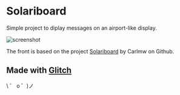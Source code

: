 # Solariboard

Simple project to diplay messages on an airport-like display. 

![screenshot](https://cdn.glitch.com/0ed38d3c-4987-4983-a3f0-2347c4bf05e6%2Fscreenshot.png)

The front is based on the project [Solariboard](https://github.com/carlmw/SolariBoard) by Carlmw on Github.  


## Made with [Glitch](https://glitch.com/)

\ ゜ o ゜)ノ
